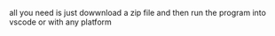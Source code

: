 all you need is just dowwnload a zip file and then run the program into vscode or with any platform
